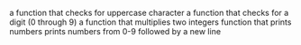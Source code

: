 a function that checks for uppercase character
 a function that checks for a digit (0 through 9)
a function that multiplies two integers
function that prints numbers
prints numbers from 0-9 followed by a new line
